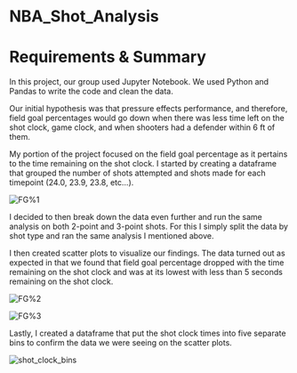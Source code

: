 # NBA_Shot_Analysis

# Requirements & Summary

In this project, our group used Jupyter Notebook. We used Python and Pandas to write the code and clean the data.

Our initial hypothesis was that pressure effects performance, and therefore, field goal percentages would go down when there was less time left on the shot clock, game clock, and when shooters had a defender within 6 ft of them. 

My portion of the project focused on the field goal percentage as it pertains to the time remaining on the shot clock. I started by creating a dataframe that grouped the number of shots attempted and shots made for each timepoint (24.0, 23.9, 23.8, etc...).

![FG%1](https://user-images.githubusercontent.com/74940976/118900909-eb8f3b00-b8c6-11eb-9d98-c31a5d6e3b4a.png)

I decided to then break down the data even further and run the same analysis on both 2-point and 3-point shots. For this I simply split the data by shot type and ran the same analysis I mentioned above. 

I then created scatter plots to visualize our findings. The data turned out as expected in that we found that field goal percentage dropped with the time remaining on the shot clock and was at its lowest with less than 5 seconds remaining on the shot clock. 

![FG%2](https://user-images.githubusercontent.com/74940976/118900926-f34edf80-b8c6-11eb-8f3c-27acdd5701d0.png)

![FG%3](https://user-images.githubusercontent.com/74940976/118900928-f5b13980-b8c6-11eb-856d-62b4a414f83f.png)

Lastly, I created a dataframe that put the shot clock times into five separate bins to confirm the data we were seeing on the scatter plots.

![shot_clock_bins](https://user-images.githubusercontent.com/74940976/118901061-3a3cd500-b8c7-11eb-820c-c2e6d3b971a1.PNG)
